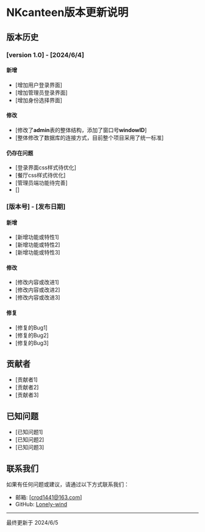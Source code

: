 # NKcanteen版本更新说明

## 版本历史

### [version 1.0] - [2024/6/4]
#### 新增
- [增加用户登录界面]
- [增加管理员登录界面]
- [增加身份选择界面]

#### 修改
- [修改了**admin**表的整体结构，添加了窗口号**windowID**]
- [整体修改了数据库的连接方式，目前整个项目采用了统一标准]
#### 仍存在问题
- [登录界面css样式待优化]
- [餐厅css样式待优化]
- [管理员端功能待完善]
- []

### [版本号] - [发布日期]
#### 新增
- [新增功能或特性1]
- [新增功能或特性2]
- [新增功能或特性3]

#### 修改
- [修改内容或改进1]
- [修改内容或改进2]
- [修改内容或改进3]

#### 修复
- [修复的Bug1]
- [修复的Bug2]
- [修复的Bug3]

## 贡献者
- [贡献者1]
- [贡献者2]
- [贡献者3]

## 已知问题
- [已知问题1]
- [已知问题2]
- [已知问题3]

## 联系我们
如果有任何问题或建议，请通过以下方式联系我们：
- 邮箱: [crod1441@163.com]
- GitHub: [Lonely-wind](https://github.com/Lonely-wind)

***
最终更新于 2024/6/5




<!--stackedit_data:
eyJoaXN0b3J5IjpbNzY5MTkzMTk0LDEwMTI1MDY3NzksLTI2OT
gwMjY0NF19
-->